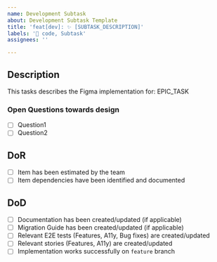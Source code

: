 ```yaml
---
name: Development Subtask
about: Development Subtask Template
title: 'feat[dev]: ✨ [SUBTASK_DESCRIPTION]'
labels: '🔧 code, Subtask'
assignees: ''

---
```


## Description
This tasks describes the Figma implementation for: EPIC_TASK

### Open Questions towards design
- [ ] Question1
- [ ] Question2

## DoR
- [ ] Item has been estimated by the team
- [ ] Item dependencies have been identified and documented

## DoD
- [ ] Documentation has been created/updated (if applicable)
- [ ] Migration Guide has been created/updated (if applicable)
- [ ] Relevant E2E tests (Features, A11y, Bug fixes) are created/updated
- [ ] Relevant stories (Features, A11y) are created/updated
- [ ] Implementation works successfully on `feature` branch
